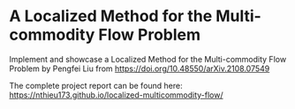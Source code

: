 # A Localized Method for the Multi-commodity Flow Problem

Implement and showcase a Localized Method for the Multi-commodity Flow Problem by Pengfei Liu from https://doi.org/10.48550/arXiv.2108.07549

The complete project report can be found here: https://nthieu173.github.io/localized-multicommodity-flow/